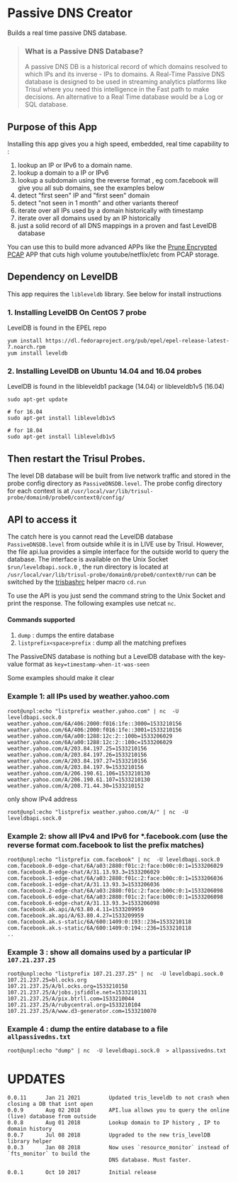 # Passive DNS Creator

Builds a real time passive DNS database.  

> ### What is a Passive DNS Database? 
> A passive DNS DB is a historical record of which domains resolved to which IPs and its inverse - 
> IPs to domains.  A Real-Time Passive DNS database is designed to be used in 
> streaming analytics platforms like Trisul where you need this intelligence in the Fast
> path to make decisions.  An alternative to a Real Time database would be a Log or SQL 
> database. 


## Purpose of this App

Installing this app gives you a high speed, embedded, real time capability to :   

1. lookup an IP or IPv6  to a domain name.  
2. lookup a domain to a IP or IPv6
3. lookup a subdomain using the reverse format , eg com.facebook will give you all sub domains, see the examples below
3. detect "first seen" IP and "first seen" domain
4. detect "not seen in 1 month" and other variants thereof 
5. iterate over all IPs used by a domain historically with timestamp
6. iterate over all domains used by an IP historically 
7. just a solid record of all DNS mappings in a proven and fast LevelDB database 

You can use this to build more advanced APPs like the [Prune Encrypted PCAP](https://github.com/trisulnsm/apps/tree/master/analyzers/prune-encrypted-pcap)  APP that cuts high volume youtube/netflix/etc from PCAP storage.

## Dependency on LevelDB  

This app requires the `libleveldb` library. See below for install instructions  


### 1. Installing LevelDB On CentOS 7 probe 

LevelDB is found in the EPEL repo

````
yum install https://dl.fedoraproject.org/pub/epel/epel-release-latest-7.noarch.rpm
yum install leveldb
````

### 2. Installing LevelDB on Ubuntu 14.04 and 16.04 probes

LevelDB is found in the libleveldb1 package (14.04) or libleveldb1v5 (16.04)

````
sudo apt-get update 

# for 16.04
sudo apt-get install libleveldb1v5 

# for 18.04
sudo apt-get install libleveldb1v5 
````
## Then restart the Trisul Probes. 

The level DB database will be built from live network traffic and stored in the probe  config directory as `PassiveDNSDB.level`. The probe config directory for each context is at `/usr/local/var/lib/trisul-probe/domain0/probe0/context0/config/`


## API  to access it

The catch here is you cannot read the LevelDB database `PassiveDNSDB.level` from outside while it is in LIVE use by Trisul. However, the file api.lua provides a simple interface for the outside world to query the database.  The interface is available on the Unix Socket `$run/leveldbapi.sock.0` , the run directory is located at `/usr/local/var/lib/trisul-probe/domain0/probe0/context0/run` can be switched by the [trisbashrc](https://www.trisul.org/docs/ref/trisbashrc.html)  helper macro `cd.run` 

To use the  API is you just send the command string to the Unix Socket and print the response. The following  examples use netcat `nc`. 

#### Commands supported
1. `dump` : dumps the entire database 
1. `listprefix<space>prefix` : dump all the matching prefixes

The PassiveDNS database is nothing but a LevelDB database with the key-value format as `key=timestamp-when-it-was-seen`

Some examples should make it clear 

### Example 1: all IPs used by weather.yahoo.com

````
root@unpl:echo "listprefix weather.yahoo.com" | nc  -U leveldbapi.sock.0 
weather.yahoo.com/6A/406:2000:f016:1fe::3000=1533210156
weather.yahoo.com/6A/406:2000:f016:1fe::3001=1533210156
weather.yahoo.com/6A/a00:1288:12c:2::100b=1533206029
weather.yahoo.com/6A/a00:1288:12c:2::100c=1533206029
weather.yahoo.com/A/203.84.197.25=1533210156
weather.yahoo.com/A/203.84.197.26=1533210156
weather.yahoo.com/A/203.84.197.27=1533210156
weather.yahoo.com/A/203.84.197.9=1533210156
weather.yahoo.com/A/206.190.61.106=1533210130
weather.yahoo.com/A/206.190.61.107=1533210130
weather.yahoo.com/A/208.71.44.30=1533210152
````

only show IPv4 address

```
root@unpl:echo "listprefix weather.yahoo.com/A/" | nc  -U leveldbapi.sock.0 
```



### Example 2: show all IPv4 and IPv6 for *.facebook.com (use the reverse format com.facebook to list the prefix matches) 

````
root@unpl:echo "listprefix com.facebook" | nc  -U leveldbapi.sock.0 
com.facebook.0-edge-chat/6A/a03:2880:f01c:2:face:b00c:0:1=1533206029
com.facebook.0-edge-chat/A/31.13.93.3=1533206029
com.facebook.1-edge-chat/6A/a03:2880:f01c:2:face:b00c:0:1=1533206036
com.facebook.1-edge-chat/A/31.13.93.3=1533206036
com.facebook.2-edge-chat/6A/a03:2880:f01c:2:face:b00c:0:1=1533206098
com.facebook.6-edge-chat/6A/a03:2880:f01c:2:face:b00c:0:1=1533206098
com.facebook.6-edge-chat/A/31.13.93.3=1533206098
com.facebook.ak.api/A/63.80.4.11=1533209959
com.facebook.ak.api/A/63.80.4.27=1533209959
com.facebook.ak.s-static/6A/600:1409:0:193::236=1533210118
com.facebook.ak.s-static/6A/600:1409:0:194::236=1533210118
..

````

### Example 3 : show all domains used by a particular IP `107.21.237.25` 

````
root@unpl:echo "listprefix 107.21.237.25" | nc  -U leveldbapi.sock.0 
107.21.237.25=bl.ocks.org
107.21.237.25/A/bl.ocks.org=1533210158
107.21.237.25/A/jobs.jsfiddle.net=1533210131
107.21.237.25/A/pix.btrll.com=1533210044
107.21.237.25/A/rubycentral.org=1533210104
107.21.237.25/A/www.d3-generator.com=1533210070
````

### Example 4 : dump the entire database to a file `allpassivedns.txt` 

````
root@unpl:echo "dump" | nc  -U leveldbapi.sock.0  > allpassivedns.txt 
````


UPDATES
=======

````
0.0.11      Jan 21 2021         Updated tris_leveldb to not crash when closing a DB that isnt open 
0.0.9       Aug 02 2018         API.lua allows you to query the online (live) database from outside
0.0.8       Aug 01 2018         Lookup domain to IP history , IP to domain history 
0.0.7       Jul 08 2018         Upgraded to the new tris_levelDB library helper
0.0.3       Jan 08 2018         Now uses `resource_monitor` instead of `fts_monitor` to build the 
                                DNS database. Must faster. 

0.0.1       Oct 10 2017         Initial release 
````


